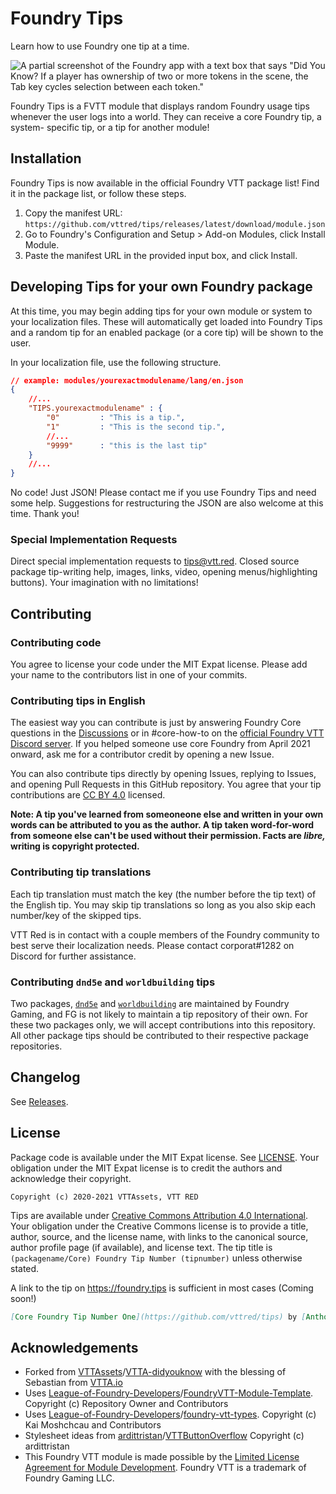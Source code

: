 # Foundry Tips
 
Learn how to use Foundry one tip at a time.
 
![A partial screenshot of the Foundry app with a text box that says "Did You Know? If a player has ownership of two or more tokens in the scene, the Tab key cycles selection between each token."](https://github.com/vttred/tips/blob/main/img/tips.PNG?raw=true "Foundry Tips Screenshot")
 
Foundry Tips is a FVTT module that displays random Foundry usage tips whenever
the user logs into a world. They can receive a core Foundry tip, a system-
specific tip, or a tip for another module!

## Installation

Foundry Tips is now available in the official Foundry VTT package list! Find
it in the package list, or follow these steps.

1. Copy the manifest URL: `https://github.com/vttred/tips/releases/latest/download/module.json`
2. Go to Foundry's Configuration and Setup > Add-on Modules, click Install Module.
3. Paste the manifest URL in the provided input box, and click Install.
 
## Developing Tips for your own Foundry package
 
At this time, you may begin adding tips for your own module or system to your
localization files. These will automatically get loaded into Foundry Tips and
a random tip for an enabled package (or a core tip) will be shown to the user.
 
In your localization file, use the following structure.
 
```json
// example: modules/yourexactmodulename/lang/en.json
{
    //...
    "TIPS.yourexactmodulename" : {
        "0"         : "This is a tip.",
        "1"         : "This is the second tip.",
        //...
        "9999"      : "this is the last tip"
    }
    //...
}
```
 
No code! Just JSON! Please contact me if you use Foundry Tips and
need some help. Suggestions for restructuring the JSON are also
welcome at this time. Thank you!

### Special Implementation Requests

Direct special implementation requests to [tips@vtt.red][11]. Closed source
package tip-writing help, images, links, video, opening menus/highlighting
buttons). Your imagination with no limitations!
 
## Contributing

### Contributing code

You agree to license your code under the MIT Expat license. Please add
your name to the contributors list in one of your commits. 

### Contributing tips in English

The easiest way you can contribute is just by answering Foundry Core
questions in the [Discussions][7] or in #core-how-to on the
[official Foundry VTT Discord server][8]. If you helped someone use
core Foundry from April 2021 onward, ask me for a contributor credit by
opening a new Issue.

You can also contribute tips directly by opening Issues, replying to
Issues, and opening Pull Requests in this GitHub repository. You agree that
your tip contributions are [CC BY 4.0][14] licensed.

**Note: A tip you've learned from someoneone else and written in your own words can be attributed to you as the author. A tip taken word-for-word from someone else can't be used without their permission. Facts are *libre,* writing is copyright protected.**

### Contributing tip translations

Each tip translation must match the key (the number before the tip
text) of the English tip. You may skip tip translations so long as
you also skip each number/key of the skipped tips.

VTT Red is in contact with a couple members of the Foundry community
to best serve their localization needs. Please contact corporat#1282
on Discord for further assistance.

### Contributing `dnd5e` and `worldbuilding` tips

Two packages, [`dnd5e`][12] and [`worldbuilding`][13] are maintained
by Foundry Gaming, and FG is not likely to maintain a tip repository
of their own. For these two packages only, we will accept contributions
into this repository. All other package tips should be contributed
to their respective package repositories.

## Changelog

See [Releases][9].

## License

Package code is available under the MIT Expat license. See [LICENSE][10].
Your obligation under the MIT Expat license is to credit the authors and
acknowledge their copyright.

```
Copyright (c) 2020-2021 VTTAssets, VTT RED
```

Tips are available under [Creative Commons Attribution 4.0 International][14].
Your obligation under the Creative Commons license is to provide a title,
author, source, and the license name, with links to the canonical source,
author profile page (if available), and license text. The tip title is 
`(packagename/Core) Foundry Tip Number (tipnumber)` unless otherwise stated.

A link to the tip on https://foundry.tips is sufficient in most cases (Coming soon!)

```md
[Core Foundry Tip Number One](https://github.com/vttred/tips) by [Anthony Ronda](https://github.com/anthonyronda) is licensed under [CC BY 4.0](http://creativecommons.org/licenses/by/4.0/)
```

## Acknowledgements
 
* Forked from [VTTAssets][1]/[VTTA-didyouknow][2] with the blessing of Sebastian from [VTTA.io][3]
* Uses [League-of-Foundry-Developers][4]/[FoundryVTT-Module-Template][5]. Copyright (c) Repository Owner and Contributors
* Uses [League-of-Foundry-Developers][4]/[foundry-vtt-types][6]. Copyright (c) Kai Moshchcau and Contributors
* Stylesheet ideas from [ardittristan][16]/[VTTButtonOverflow][17] Copyright (c) ardittristan
* This Foundry VTT module is made possible by the [Limited License Agreement for Module
Development][15]. Foundry VTT is a trademark of Foundry Gaming LLC.
 
[1]: https://github.com/VTTAssets
[2]: https://github.com/VTTAssets/vtta-didyouknow
[3]: https://vtta.io
[4]: https://github.com/League-of-Foundry-Developers
[5]: https://github.com/League-of-Foundry-Developers/FoundryVTT-Module-Template
[6]: https://github.com/League-of-Foundry-Developers/foundry-vtt-types
[7]: https://github.com/vttred/tips/discussions
[8]: https://discord.gg/foundryvtt
[9]: https://github.com/vttred/tips/releases
[10]: https://github.com/vttred/tips/blob/main/LICENSE
[11]: mailto:tips@vtt.red
[12]: https://www.foundryvtt-hub.com/package/dnd5e/
[13]: https://www.foundryvtt-hub.com/package/worldbuilding/
[14]: http://creativecommons.org/licenses/by/4.0/
[15]: https://foundryvtt.com/article/license/
[16]: https://github.com/ardittristan/
[17]: https://github.com/ardittristan/VTTButtonOverflow/
